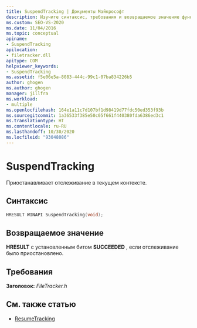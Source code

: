 ```yaml
---
title: SuspendTracking | Документы Майкрософт
description: Изучите синтаксис, требования и возвращаемое значение функции SuspendTracking MSBuild, которая приостанавливает отслеживание в текущем контексте.
ms.custom: SEO-VS-2020
ms.date: 11/04/2016
ms.topic: conceptual
apiname:
- SuspendTracking
apilocation:
- filetracker.dll
apitype: COM
helpviewer_keywords:
- SuspendTracking
ms.assetid: f5e06e5a-8083-444c-99c1-07ba834226b5
author: ghogen
ms.author: ghogen
manager: jillfra
ms.workload:
- multiple
ms.openlocfilehash: 164e1a11c7d107bf1d98419d77fdc50ed353f93b
ms.sourcegitcommit: 1a36533f385e50c05f661f440380fda6386ed3c1
ms.translationtype: HT
ms.contentlocale: ru-RU
ms.lasthandoff: 10/30/2020
ms.locfileid: "93048086"
---
```

# <a name="suspendtracking"></a>SuspendTracking

Приостанавливает отслеживание в текущем контексте.

## <a name="syntax"></a>Синтаксис

```cpp
HRESULT WINAPI SuspendTracking(void);
```

## <a name="return-value"></a>Возвращаемое значение

 **HRESULT** с установленным битом **SUCCEEDED** , если отслеживание было приостановлено.

## <a name="requirements"></a>Требования

 **Заголовок:** *FileTracker.h*

## <a name="see-also"></a>См. также статью

- [ResumeTracking](../msbuild/resumetracking.md)